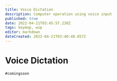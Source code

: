 ```yaml
---
title: Voice Dictation
description: Computer operation using voice input
published: true
date: 2022-04-21T03:45:57.230Z
tags: keymap, wip
editor: markdown
dateCreated: 2022-04-21T03:40:48.057Z
---
```


# Voice Dictation
`#comingsoon`